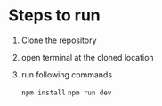 # Steps to run

1. Clone the repository
2. open terminal at the cloned location
3. run following commands

   `npm install`
   `npm run dev`
